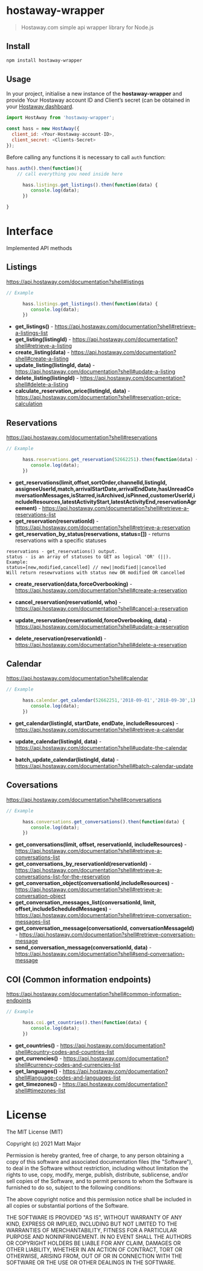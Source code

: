 # hostaway-wrapper

> Hostaway.com simple api wrapper library for Node.js

## Install

```sh
npm install hostaway-wrapper
```

## Usage

In your project, initialise a new instance of the **hostaway-wrapper** and provide Your Hostaway account ID and Client’s secret (can be obtained in your [Hostaway dashboard](https://dashboard.hostaway.com/settings/hostaway-api).

```js
import HostAway from 'hostaway-wrapper';

const hass = new HostAway({
  client_id: <Your-Hostaway-account-ID>,
  client_secret: <Clients-Secret>
});
```

Before calling any functions it is necessary to call  ```auth``` function:

```js
hass.auth().then(function(){
	// call everything you need inside here

      hass.listings.get_listings().then(function(data) {
         console.log(data);
      })

}
```

# Interface

Implemented API methods 

## Listings
https://api.hostaway.com/documentation?shell#listings
```js
// Example

      hass.listings.get_listings().then(function(data) {
         console.log(data);
      })

```

- **get_listings()** - https://api.hostaway.com/documentation?shell#retrieve-a-listings-list
- **get_listing(listingId)** - https://api.hostaway.com/documentation?shell#retrieve-a-listing
- **create_listing(data)** - https://api.hostaway.com/documentation?shell#create-a-listing
- **update_listing(listingId, data)** - https://api.hostaway.com/documentation?shell#update-a-listing
- **delete_listing(listingId)** - https://api.hostaway.com/documentation?shell#delete-a-listing
- **calculate_reservation_price(listingId, data)** - https://api.hostaway.com/documentation?shell#reservation-price-calculation

## Reservations

https://api.hostaway.com/documentation?shell#reservations

```js
// Example

      hass.reservations.get_reservation(52662251).then(function(data) {
         console.log(data);
      })

```
- **get_reservations(limit,offset,sortOrder,channelId,listingId, assigneeUserId,match,arrivalStartDate,arrivalEndDate,hasUnreadConversationMessages,isStarred,isArchived,isPinned,customerUserId,includeResources,latestActivityStart,latestActivityEnd,reservationAgreement)** -  https://api.hostaway.com/documentation?shell#retrieve-a-reservations-list
- **get_reservation(reservationId)** - https://api.hostaway.com/documentation?shell#retrieve-a-reservation
- **get_reservation_by_status(reservations, status=[])** - returns reservations with a specific statuses
```
reservations - get_reservations() output.
status - is an array of statuses to GET as logical 'OR' (||).
Example:
status=[new,modified,cancelled] // new||modified||cancelled
Will return resewrvations with status new OR modified OR cancelled
```
- **create_reservation(data,forceOverbooking)**  - https://api.hostaway.com/documentation?shell#create-a-reservation

- **cancel_reservation(reservationId, who)** - https://api.hostaway.com/documentation?shell#cancel-a-reservation

- **update_reservation(reservationId,forceOverbooking, data)** - https://api.hostaway.com/documentation?shell#update-a-reservation

- **delete_reservation(reservationId)** - https://api.hostaway.com/documentation?shell#delete-a-reservation

## Calendar

https://api.hostaway.com/documentation?shell#calendar
```js
// Example

      hass.calendar.get_calendar(52662251,'2018-09-01','2018-09-30',1).then(function(data) {
         console.log(data);
      })

```

- **get_calendar(listingId, startDate, endDate, includeResources)** - https://api.hostaway.com/documentation?shell#retrieve-a-calendar

- **update_calendar(listingId, data)** - https://api.hostaway.com/documentation?shell#update-the-calendar

- **batch_update_calendar(listingId, data)** - https://api.hostaway.com/documentation?shell#batch-calendar-update

## Coversations

https://api.hostaway.com/documentation?shell#conversations
```js
// Example

      hass.conversations.get_conversations().then(function(data) {
         console.log(data);
      })
```

- **get_conversations(limit, offset, reservationId, includeResources)** - https://api.hostaway.com/documentation?shell#retrieve-a-conversations-list
- **get_conversations_by_reservationId(reservationId)** - https://api.hostaway.com/documentation?shell#retrieve-a-conversations-list-for-the-reservation
- **get_conversation_object(conversationId,includeResources)** - https://api.hostaway.com/documentation?shell#retrieve-a-conversation-object
- **get_conversation_messages_list(conversationId, limit, offset,includeScheduledMessages)** - https://api.hostaway.com/documentation?shell#retrieve-conversation-messages-list
- **get_conversation_message(conversationId, conversationMessageId)** - https://api.hostaway.com/documentation?shell#retrieve-conversation-message 
- **send_conversation_message(conversationId, data)** - https://api.hostaway.com/documentation?shell#send-conversation-message

## COI (Common information endpoints)

https://api.hostaway.com/documentation?shell#common-information-endpoints
```js
// Example

      hass.coi.get_countries().then(function(data) {
         console.log(data);
      })
```

- **get_countries()** - https://api.hostaway.com/documentation?shell#country-codes-and-countries-list
- **get_currencies()** - https://api.hostaway.com/documentation?shell#currency-codes-and-currencies-list
- **get_languages()** - https://api.hostaway.com/documentation?shell#language-codes-and-languages-list
- **get_timezones()** - https://api.hostaway.com/documentation?shell#timezones-list


# License
The MIT License (MIT)

Copyright (c) 2021 Matt Major

Permission is hereby granted, free of charge, to any person obtaining a copy of this software and associated documentation files (the "Software"), to deal in the Software without restriction, including without limitation the rights to use, copy, modify, merge, publish, distribute, sublicense, and/or sell copies of the Software, and to permit persons to whom the Software is furnished to do so, subject to the following conditions:

The above copyright notice and this permission notice shall be included in all copies or substantial portions of the Software.

THE SOFTWARE IS PROVIDED "AS IS", WITHOUT WARRANTY OF ANY KIND, EXPRESS OR IMPLIED, INCLUDING BUT NOT LIMITED TO THE WARRANTIES OF MERCHANTABILITY, FITNESS FOR A PARTICULAR PURPOSE AND NONINFRINGEMENT. IN NO EVENT SHALL THE AUTHORS OR COPYRIGHT HOLDERS BE LIABLE FOR ANY CLAIM, DAMAGES OR OTHER LIABILITY, WHETHER IN AN ACTION OF CONTRACT, TORT OR OTHERWISE, ARISING FROM, OUT OF OR IN CONNECTION WITH THE SOFTWARE OR THE USE OR OTHER DEALINGS IN THE SOFTWARE.


